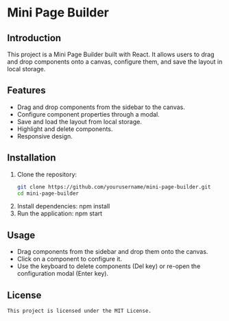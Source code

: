 # Mini Page Builder

## Introduction
This project is a Mini Page Builder built with React. It allows users to drag and drop components onto a canvas, configure them, and save the layout in local storage.

## Features
- Drag and drop components from the sidebar to the canvas.
- Configure component properties through a modal.
- Save and load the layout from local storage.
- Highlight and delete components.
- Responsive design.

## Installation
1. Clone the repository:
   ```sh
   git clone https://github.com/yourusername/mini-page-builder.git
   cd mini-page-builder
2. Install dependencies:
    npm install
3. Run the application:
    npm start

## Usage
   - Drag components from the sidebar and drop them onto the canvas.
   - Click on a component to configure it.
   - Use the keyboard to delete components (Del key) or re-open the configuration modal (Enter key).

## License
    This project is licensed under the MIT License.
    

